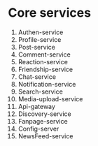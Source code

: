 # Core services
1. Authen-service
2. Profile-service
3. Post-service
4. Comment-service
5. Reaction-service
6. Friendship-service
7. Chat-service
8. Notification-service
9. Search-service
10. Media-upload-service
11. Api-gateway
12. Discovery-service
13. Fanpage-service
14. Config-server
15. NewsFeed-service
